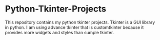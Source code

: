 # Python-Tkinter-Projects
This repository contains my python tkinter projects.
Tkinter is a GUI library in python. I am using advance tkinter that is customtkinter because it provides more widgets and styles than sumple tkinter.
